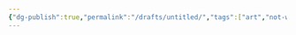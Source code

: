 ```yaml
---
{"dg-publish":true,"permalink":"/drafts/untitled/","tags":["art","not-writing"],"noteIcon":"","created":"2024-12-04"}
---
```


